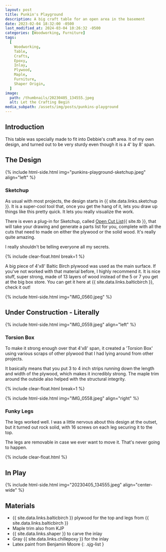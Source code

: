 ```yaml
---
layout: post
title: Punkin's Playground
description: A big craft table for an open area in the basement
date: 2023-02-04 18:32:00 -0500
last_modified_at: 2024-03-04 10:26:32 -0500
categories: [Woodworking, Furniture]
tags:
  [
    Woodworking,
    Table,
    Crafts,
    Epoxy,
    Inlay,
    Plywood,
    Maple,
    Furniture,
    Shaper Origin,
  ]
image:
  path: /thumbnails/20230405_134555.jpeg
  alt: Let the Crafting Begin
media_subpath: /assets/img/posts/punkins-playground
---
```

## Introduction

This table was specially made to fit into Debbie's craft area. It of my own design, and turned out to be very sturdy even though it is a 4&#39; by 8&#39; span.

## The Design

{% include html-side.html img="punkins-playground-sketchup.jpeg" align="left" %}

### Sketchup

As usual with most projects, the design starts in {{ site.data.links.sketchup }}. It is a super-cool tool that, once you get the hang of it, lets you draw up things like this pretty quick. It lets you really visualize the work.

There is even a plug-in for Sketchup, called [Open Cut List](https://docs.opencutlist.org/){{ site.tb }}, that will take your drawing and generate a parts list for you, complete with all the cuts that need to made on either the plywood or the solid wood. It's really quite amazing.

I really shouldn't be telling everyone all my secrets.

{% include clear-float.html break=1 %}

A big piece of 4&#39;x8&#39; Baltic Birch plywood was used as the main surface. If you've not worked with that material before, I highly recommend it. It is nice stuff, super strong, made of 13 layers of wood instead of the 5 or 7 you get at the big box store. You can get it here at {{ site.data.links.balticbirch }}, check it out!

{% include html-side.html img="IMG_0560.jpeg" %}

## Under Construction - Literally

{% include html-side.html img="IMG_0559.jpeg" align="left" %}

### Torsion Box

To make it strong enough over that 4&#39;x8&#39; span, it created a 'Torsion Box' using various scraps of other plywood that I had lying around from other projects.

It basically means that you put 3 to 4 inch strips running down the length and width of the plywood, which makes it incredibly strong. The maple trim around the outside also helped with the structural integrity.

{% include clear-float.html break=1 %}

{% include html-side.html img="IMG_0558.jpeg" align="right" %}

### Funky Legs

The legs worked well. I was a little nervous about this design at the outset, but it turned out rock solid, with 16 screws on each leg securing it to the top.

The legs are removable in case we ever want to move it. That's never going to happen.

{% include clear-float.html %}

## In Play

{% include html-side.html img="20230405_134555.jpeg" align="center-wide" %}

## Materials

- {{ site.data.links.balticbirch }} plywood for the top and legs from {{ site.data.links.balticbirch }}
- Maple trim also from KJP
- {{ site.data.links.shaper }} to carve the inlay
- Gray {{ site.data.links.chillepoxy }} for the inlay
- Latex paint from Benjamin Moore
{: .sjg-list }
